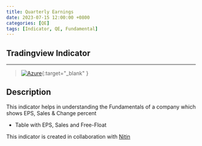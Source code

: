 ```yaml
---
title: Quarterly Earnings
date: 2023-07-15 12:00:00 +0800
categories: [QE]
tags: [Indicator, QE, Fundamental]
---
```


## Tradingview Indicator

<!-- TradingView Chart BEGIN -->
<script type="text/javascript" src="https://s3.tradingview.com/tv.js"></script>
<script type="text/javascript">
var tradingview_embed_options = {};
tradingview_embed_options.width = '790';
tradingview_embed_options.height = '600';
tradingview_embed_options.chart = 'oBswL9v2';
new TradingView.chart(tradingview_embed_options);
</script>
<!-- TradingView Chart END -->
_____

> [![Azure](https://img.shields.io/badge/Quarterly_Earnings_Indicator-%230072C6.svg?style=for-the-badge&logo=microsoftazure&logoColor=white)](https://www.tradingview.com/script/oBswL9v2-Quarterly-Earnings/){:target="_blank" }


## Description
This indicator helps in understanding the Fundamentals of a company which shows EPS, Sales & Change percent

- Table with EPS, Sales and Free-Float

This indicator is created in collaboration with [Nitin](https://x.com/finallynitin)
